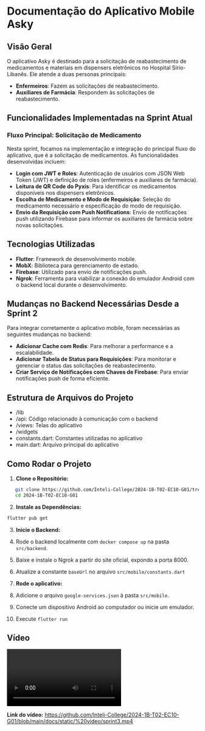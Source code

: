 # Documentação do Aplicativo Mobile Asky

## Visão Geral

O aplicativo Asky é destinado para a solicitação de reabastecimento de medicamentos e materiais em dispensers eletrônicos no Hospital Sírio-Libanês. Ele atende a duas personas principais:

- **Enfermeiros**: Fazem as solicitações de reabastecimento.
- **Auxiliares de Farmácia**: Respondem às solicitações de reabastecimento.

## Funcionalidades Implementadas na Sprint Atual

### Fluxo Principal: Solicitação de Medicamento
Nesta sprint, focamos na implementação e integração do principal fluxo do aplicativo, que é a solicitação de medicamentos. As funcionalidades desenvolvidas incluem:

- **Login com JWT e Roles**: Autenticação de usuários com JSON Web Token (JWT) e definição de roles (enfermeiros e auxiliares de farmácia).
- **Leitura de QR Code do Pyxis**: Para identificar os medicamentos disponíveis nos dispensers eletrônicos.
- **Escolha de Medicamento e Modo de Requisição**: Seleção do medicamento necessário e especificação do modo de requisição.
- **Envio da Requisição com Push Notifications**: Envio de notificações push utilizando Firebase para informar os auxiliares de farmácia sobre novas solicitações.

## Tecnologias Utilizadas

- **Flutter**: Framework de desenvolvimento mobile.
- **MobX**: Biblioteca para gerenciamento de estado.
- **Firebase**: Utilizado para envio de notificações push.
- **Ngrok**: Ferramenta para viabilizar a conexão do emulador Android com o backend local durante o desenvolvimento.

## Mudanças no Backend Necessárias Desde a Sprint 2

Para integrar corretamente o aplicativo mobile, foram necessárias as seguintes mudanças no backend:

- **Adicionar Cache com Redis**: Para melhorar a performance e a escalabilidade.
- **Adicionar Tabela de Status para Requisições**: Para monitorar e gerenciar o status das solicitações de reabastecimento.
- **Criar Serviço de Notificações com Chaves de Firebase**: Para enviar notificações push de forma eficiente.

## Estrutura de Arquivos do Projeto

- /lib
- /api: Código relacionado à comunicação com o backend
- /views: Telas do aplicativo
- /widgets
- constants.dart: Constantes utilizadas no aplicativo
- main.dart: Arquivo principal do aplicativo


## Como Rodar o Projeto

1. **Clone o Repositório:**

```bash
   git clone https://github.com/Inteli-College/2024-1B-T02-EC10-G01/tree/main
   cd 2024-1B-T02-EC10-G01
```

2. **Instale as Dependências:**

```bash
flutter pub get
```

3. **Inicie o Backend:**

1. Rode o backend localmente com `docker compose up` na pasta `src/backend`. 
2. Baixe e instale o Ngrok a partir do site oficial, expondo a porta 8000.
3. Atualize a constante `baseUrl` no arquivo `src/mobile/constants.dart`

4. **Rode o aplicativo:**
1. Adicione o arquivo `google-services.json` à pasta `src/mobile`.
2. Conecte um dispositivo Android ao computador ou inicie um emulador.
2. Execute `flutter run`

## Vídeo

<video src='../../static/video/sprint3.mp4?raw=true'></video>

**Link do vídeo:** https://github.com/Inteli-College/2024-1B-T02-EC10-G01/blob/main/docs/static/%20video/sprint3.mp4